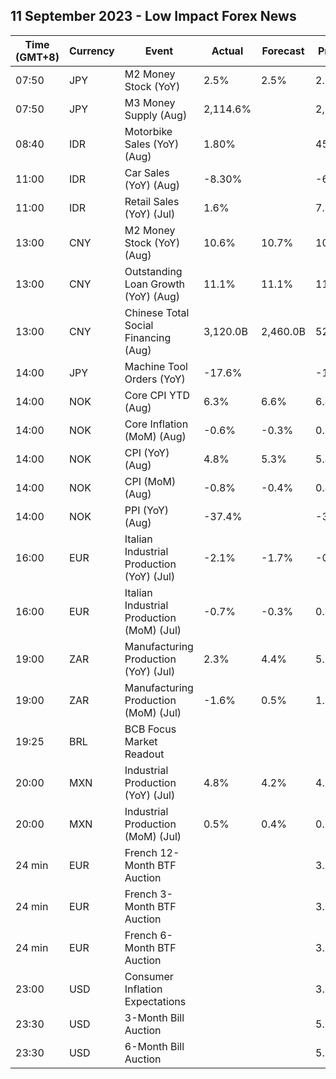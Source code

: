 ## 11 September 2023 - Low Impact Forex News

| Time (GMT+8) | Currency | Event | Actual | Forecast | Previous |
|------|----------|-------|--------|----------|----------|
| 07:50 | JPY | M2 Money Stock (YoY) | 2.5% | 2.5% | 2.5% |
| 07:50 | JPY | M3 Money Supply (Aug) | 2,114.6% |  | 2,111.8% |
| 08:40 | IDR | Motorbike Sales (YoY) (Aug) | 1.80% |  | 45.60% |
| 11:00 | IDR | Car Sales (YoY) (Aug) | -8.30% |  | -6.80% |
| 11:00 | IDR | Retail Sales (YoY) (Jul) | 1.6% |  | 7.9% |
| 13:00 | CNY | M2 Money Stock (YoY) (Aug) | 10.6% | 10.7% | 10.7% |
| 13:00 | CNY | Outstanding Loan Growth (YoY) (Aug) | 11.1% | 11.1% | 11.1% |
| 13:00 | CNY | Chinese Total Social Financing (Aug) | 3,120.0B | 2,460.0B | 528.2B |
| 14:00 | JPY | Machine Tool Orders (YoY) | -17.6% |  | -19.7% |
| 14:00 | NOK | Core CPI YTD (Aug) | 6.3% | 6.6% | 6.4% |
| 14:00 | NOK | Core Inflation (MoM) (Aug) | -0.6% | -0.3% | 0.9% |
| 14:00 | NOK | CPI (YoY) (Aug) | 4.8% | 5.3% | 5.4% |
| 14:00 | NOK | CPI (MoM) (Aug) | -0.8% | -0.4% | 0.4% |
| 14:00 | NOK | PPI (YoY) (Aug) | -37.4% |  | -35.4% |
| 16:00 | EUR | Italian Industrial Production (YoY) (Jul) | -2.1% | -1.7% | -0.7% |
| 16:00 | EUR | Italian Industrial Production (MoM) (Jul) | -0.7% | -0.3% | 0.5% |
| 19:00 | ZAR | Manufacturing Production (YoY) (Jul) | 2.3% | 4.4% | 5.9% |
| 19:00 | ZAR | Manufacturing Production (MoM) (Jul) | -1.6% | 0.5% | 1.2% |
| 19:25 | BRL | BCB Focus Market Readout |  |  |  |
| 20:00 | MXN | Industrial Production (YoY) (Jul) | 4.8% | 4.2% | 4.9% |
| 20:00 | MXN | Industrial Production (MoM) (Jul) | 0.5% | 0.4% | 0.6% |
| 24 min | EUR | French 12-Month BTF Auction |  |  | 3.609% |
| 24 min | EUR | French 3-Month BTF Auction |  |  | 3.657% |
| 24 min | EUR | French 6-Month BTF Auction |  |  | 3.657% |
| 23:00 | USD | Consumer Inflation Expectations |  |  | 3.5% |
| 23:30 | USD | 3-Month Bill Auction |  |  | 5.315% |
| 23:30 | USD | 6-Month Bill Auction |  |  | 5.300% |
